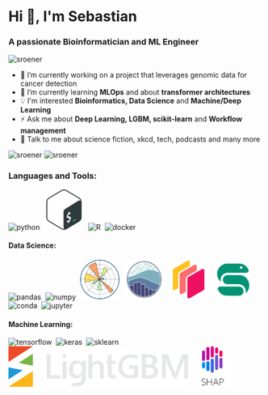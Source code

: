 <!--
**sroener/sroener** is a ✨ _special_ ✨ repository because its `README.md` (this file) appears on your GitHub profile.

Here are some ideas to get you started:

- 🔭 I’m currently working on ...
- 🌱 I’m currently learning ...
- 👯 I’m looking to collaborate on ...
- 🤔 I’m looking for help with ...
- 💬 Ask me about ...
- 📫 How to reach me: ...
- 😄 Pronouns: ...
- ⚡ Fun fact: ...
-->
<h1 align="justify">Hi 👋, I'm Sebastian</h1>
<h3 align="justify">A passionate Bioinformatician and ML Engineer</h3>

<p align="justify"> <img src="https://komarev.com/ghpvc/?username=sroener&label=Profile%20views&color=0e75b6&style=flat" alt="sroener" /> </p>

- 🔭 I’m currently working on a project that leverages genomic data for cancer detection
- 🌱 I’m currently learning **MLOps** and about **transformer architectures**
- :bulb: I'm interested **Bioinformatics, Data Science** and **Machine/Deep Learning**
- ⚡ Ask me about **Deep Learning, LGBM, scikit-learn** and **Workflow management**
- 💬 Talk to me about science fiction, xkcd, tech, podcasts and many more

<img height=200 align="justify" src="https://github-readme-stats.vercel.app/api?username=sroener&count_private=true&show_icons=true&theme=tokyonight&locale=en&rank_icon=github" alt="sroener" />
<img height=189 align="justify" src="https://github-readme-streak-stats.herokuapp.com/?user=sroener&theme=tokyonight&type=svg" alt="sroener"/>


<h3 align="justify">Languages and Tools:</h3>

<div>
          
  <img src="https://cdn.jsdelivr.net/gh/devicons/devicon@latest/icons/python/python-original.svg" title="Python" alt="python" width="80" height="80"/>&nbsp;
   <img src="Icons/bash-icon-svgrepo-com.svg" title="LightGBM" alt="LightGBM" width="80" height="80"/>&nbsp;
   <img src="https://cdn.jsdelivr.net/gh/devicons/devicon@latest/icons/r/r-original.svg" title="R" alt="R" height="80"/>&nbsp;
   <img src="https://cdn.jsdelivr.net/gh/devicons/devicon@latest/icons/docker/docker-original-wordmark.svg" title="Docker" alt="docker" height="80"/>&nbsp;
  
</div>

<h4 align="justify">Data Science:</h3>

<div>
  <img src="https://cdn.jsdelivr.net/gh/devicons/devicon@latest/icons/pandas/pandas-original.svg" title="Pandas" alt="pandas" width="80" height="80"/>&nbsp;
  <img src="https://cdn.jsdelivr.net/gh/devicons/devicon@latest/icons/numpy/numpy-original.svg" title="NumPy" alt="numpy" width="80" height="80"/>&nbsp;   
  <img src="Icons/Matplotlib_logo.svg" title="Matplotlib" alt="Matplotlib" width="80" height="80"/>&nbsp;  
  <img src="Icons/seaborn_logo-mark-lightbg.svg" title="Seaborn" alt="seaborn" width="80" height="80"/>&nbsp;  
  <img src="Icons/dask_icon.svg" title="Dask" alt="dask" width="80" height="80"/>&nbsp;  
  <img src="Icons/Snakemake_logo.svg" title="Snakemake" alt="Snakemake" width="80" height="80"/>&nbsp;  
  <img src="https://cdn.jsdelivr.net/gh/devicons/devicon@latest/icons/anaconda/anaconda-original.svg" title="Conda" alt="conda" width="80" height="80"/>&nbsp;  
  <img src="https://cdn.jsdelivr.net/gh/devicons/devicon@latest/icons/jupyter/jupyter-original-wordmark.svg" title="Jupyter" alt="jupyter" width="80" height="80"/>&nbsp; 
</div>

<h4 align="justify">Machine Learning:</h3>

<div>
  <img src="https://cdn.jsdelivr.net/gh/devicons/devicon@latest/icons/tensorflow/tensorflow-original.svg" title="Tensorflow" alt="tensorflow" width="80" height="80"/>&nbsp;
  <img src="https://cdn.jsdelivr.net/gh/devicons/devicon@latest/icons/keras/keras-original.svg" title="Keras" alt="keras" width="80" height="80"/>&nbsp;    
  <img src="https://cdn.jsdelivr.net/gh/devicons/devicon@latest/icons/scikitlearn/scikitlearn-original.svg" title="Scikit-Learn" alt="sklearn" height="80"/>&nbsp;
  <img src="Icons/LightGBM_logo_grey_text.svg" title="LightGBM" alt="LightGBM" height="80"/>&nbsp;  
  <img src="Icons/shap_logo.png" title="LightGBM" alt="LightGBM" height="80"/>&nbsp; 
</div>

          

<p><img align="justify"  /></p>



